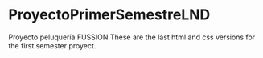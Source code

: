 # ProyectoPrimerSemestreLND
Proyecto peluquería FUSSION
These are the last html and css versions for the first semester proyect.

